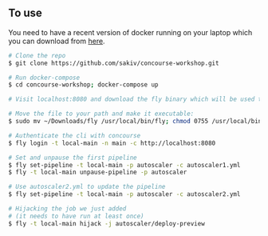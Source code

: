## To use

You need to have a recent version of docker running on your laptop which you can download from [here](https://download.docker.com/mac/stable/Docker.dmg).

```bash
# Clone the repo
$ git clone https://github.com/sakiv/concourse-workshop.git

# Run docker-compose
$ cd concourse-workshop; docker-compose up

# Visit localhost:8080 and download the fly binary which will be used to interact with concourse

# Move the file to your path and make it executable:
$ sudo mv ~/Downloads/fly /usr/local/bin/fly; chmod 0755 /usr/local/bin/fly

# Authenticate the cli with concourse
$ fly login -t local-main -n main -c http://localhost:8080

# Set and unpause the first pipeline
$ fly set-pipeline -t local-main -p autoscaler -c autoscaler1.yml
$ fly -t local-main unpause-pipeline -p autoscaler

# Use autoscaler2.yml to update the pipeline
$ fly set-pipeline -t local-main -p autoscaler -c autoscaler2.yml

# Hijacking the job we just added
# (it needs to have run at least once)
$ fly -t local-main hijack -j autoscaler/deploy-preview
